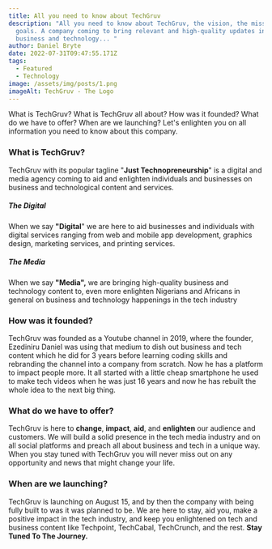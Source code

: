 ```yaml
---
title: All you need to know about TechGruv
description: "All you need to know about TechGruv, the vision, the mission, and
  goals. A company coming to bring relevant and high-quality updates insights on
  business and technology... "
author: Daniel Bryte
date: 2022-07-31T09:47:55.171Z
tags:
  - Featured
  - Technology
image: /assets/img/posts/1.png
imageAlt: TechGruv - The Logo
---
```

What is TechGruv? What is TechGruv all about?  How was it founded? What do we have to offer? When are we launching?  Let's enlighten you on all information you need to know about this company.

### What is TechGruv?

TechGruv with its popular tagline "**Just Technopreneurship**" is a digital and media agency coming to aid and enlighten individuals and businesses on business and technological content and services. 

##### **The Digital**

When we say **"Digital**" we are here to aid businesses and individuals with digital services ranging from web and mobile app development, graphics design, marketing services, and printing services.

##### The Media

When we say **"Media",** we are bringing high-quality business and technology content to, even more enlighten Nigerians and Africans in general on business and technology happenings in the tech industry

### How was it founded?

TechGruv was founded as a Youtube channel in 2019, where the founder, Ezediniru Daniel was using that medium to dish out business and tech content which he did for 3 years before learning coding skills and rebranding the channel into a company from scratch. Now he has a platform to impact people more. It all started with a little cheap smartphone he used to make tech videos when he was just 16 years and now he has rebuilt the whole idea to the next big thing.

### What do we have to offer?

TechGruv is here to **change**, **impact**, **aid**, and **enlighten** our audience and customers. We will build a solid presence in the tech media industry and on all social platforms and preach all about business and tech in a unique way. When you stay tuned with TechGruv you will never miss out on any opportunity and news that might change your life. 

### When are we launching?

TechGruv is launching on August 15,  and by then the company with being fully built to was it was planned to be. We are here to stay, aid you, make a positive impact in the tech industry, and keep you enlightened on tech and business content like Techpoint, TechCabal, TechCrunch, and the rest. **Stay Tuned To The Journey.**